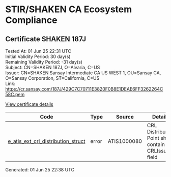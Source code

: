 # STIR/SHAKEN CA Ecosystem Compliance

## Certificate SHAKEN 187J

Tested At: 01 Jun 25 22:31 UTC\
Initial Validity Period: 30 day(s)\
Remaining Validity Period: -31 day(s)\
Subject: CN=SHAKEN 187J, O=Alvaria, C=US\
Issuer: CN=SHAKEN Sansay Intermediate CA US WEST 1, OU=Sansay CA, O=Sansay Corporation, ST=California, C=US\
Link: https://cr.sansay.com/187J/429C7C70711E3820F0B8E1DEAE6FF3262264C58C.pem

[View certificate details](https://x509.io/?cert=MIICmTCCAj%2BgAwIBAgIUQpx8cHEeOCDwuOHerm%2FzJiJkxYwwCgYIKoZIzj0EAwIwgYUxCzAJBgNVBAYTAlVTMRMwEQYDVQQIDApDYWxpZm9ybmlhMRswGQYDVQQKDBJTYW5zYXkgQ29ycG9yYXRpb24xEjAQBgNVBAsMCVNhbnNheSBDQTEwMC4GA1UEAwwnU0hBS0VOIFNhbnNheSBJbnRlcm1lZGlhdGUgQ0EgVVMgV0VTVCAxMB4XDTI1MDQwMTE5MTAyMloXDTI1MDUwMTE5MTAyMlowNTELMAkGA1UEBhMCVVMxEDAOBgNVBAoMB0FsdmFyaWExFDASBgNVBAMMC1NIQUtFTiAxODdKMFkwEwYHKoZIzj0CAQYIKoZIzj0DAQcDQgAE%2F%2BYaUm6P%2By109XVqOEg%2BQ2wvHBlAZfqJ0w7%2BnwpmGGwMUBqM%2FiM7YfYfm%2Fp1EbdCTFjjn2gexPs6%2BHcBk86rjqOB2zCB2DAWBggrBgEFBQcBGgQKMAigBhYEMTg3SjAXBgNVHSAEEDAOMAwGCmCGSAGG%2FwkBAQQwHQYDVR0OBBYEFE4hswnCdx2RDd9F2IjWs4xprzuEMB8GA1UdIwQYMBaAFKzTk%2FVDQ8wKvkVYFxN9knzcwwFGMEcGA1UdHwRAMD4wPKA6oDiGNmh0dHBzOi8vYXV0aGVudGljYXRlLWFwaS5pY29uZWN0aXYuY29tL2Rvd25sb2FkL3YxL2NybDAMBgNVHRMBAf8EAjAAMA4GA1UdDwEB%2FwQEAwIHgDAKBggqhkjOPQQDAgNIADBFAiAelGBKhhxSA8RPv%2B0XriIsPqAk6433ZvRTFZcWag0mFAIhAJ%2Fw97i%2B5Ufb8Qp6T1qpIrLhU6Gan9IsT3ioGBydeRb3)

| Code | Type | Source | Details |
|------|------|--------|---------|
| [e_atis_ext_crl_distribution_struct](../../ISSUES/e_atis_ext_crl_distribution_struct/README.md) | error | ATIS1000080 | CRL Distribution Point shall contain a CRLIssuer field |


Generated: 01 Jun 25 22:38 UTC